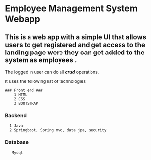 # Employee Management System Webapp #

## This is a web app with a simple UI that allows users to get registered and get access to the landing page were they can get added to the system as employees .

The logged in user can do all ***_crud_*** operations. 


It uses the following list of technologies
    
    ### Front end ###
        1 HTML
        2 CSS
        3 BOOTSTRAP
     
     
      

   ### Backend  ###
      1 Java
      2 Springboot, Spring mvc, data jpa, security

   ### Database ###
       Mysql
    
